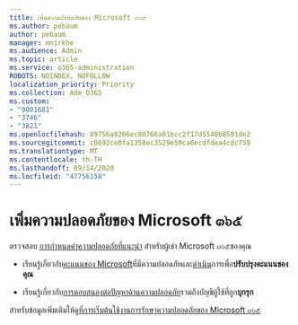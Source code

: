 ```yaml
---
title: เพิ่มความปลอดภัยของ Microsoft ๓๖๕
ms.author: pebaum
author: pebaum
manager: mnirkhe
ms.audience: Admin
ms.topic: article
ms.service: o365-administration
ROBOTS: NOINDEX, NOFOLLOW
localization_priority: Priority
ms.collection: Adm_O365
ms.custom:
- "9001681"
- "3746"
- "3821"
ms.openlocfilehash: 89756a8266ec80766a01bcc2f17d5540b8591de2
ms.sourcegitcommit: c6692ce0fa1358ec3529e59ca0ecdfdea4cdc759
ms.translationtype: MT
ms.contentlocale: th-TH
ms.lasthandoff: 09/14/2020
ms.locfileid: "47756158"
---
```

# <a name="increase-microsoft-365-security"></a>เพิ่มความปลอดภัยของ Microsoft ๓๖๕

ตรวจสอบ [การกำหนดค่าความปลอดภัยที่แนะนำ](https://docs.microsoft.com/microsoft-365/security/office-365-security/tenant-wide-setup-for-increased-security?view=o365-worldwide) สำหรับผู้เช่า Microsoft ๓๖๕ของคุณ

- เรียนรู้เกี่ยวกับ[คะแนนของ Microsoft](https://docs.microsoft.com/microsoft-365/security/mtp/microsoft-secure-score?view=o365-worldwide)ที่มีความปลอดภัยและ[ดำเนิน](https://docs.microsoft.com/microsoft-365/security/mtp/microsoft-secure-score?view=o365-worldwide#take-action-to-improve-your-score)การเพื่อ**ปรับปรุงคะแนนของคุณ**

- เรียนรู้เกี่ยวกับ[การตอบสนองต่อปัญหาด้านความปลอดภัย](https://docs.microsoft.com/microsoft-365/security/office-365-security/office365-security-incident-response-overview?view=o365-worldwide)รวมถึงบัญชีผู้ใช้ที่ถูก**บุกรุก**

สำหรับข้อมูลเพิ่มเติมให้ดู[ที่การเริ่มต้นใช้งานการรักษาความปลอดภัยของ Microsoft ๓๖๕](https://docs.microsoft.com/microsoft-365/security/office-365-security/security-roadmap?view=o365-worldwide) 
